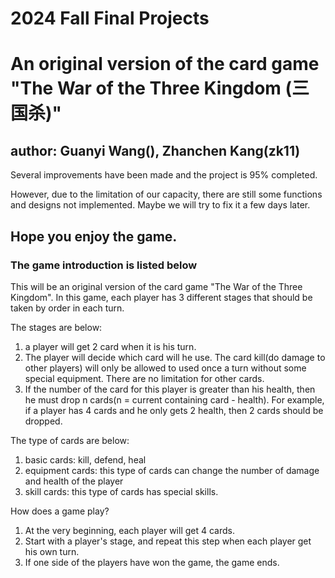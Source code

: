 # 2024 Fall Final Projects

# An original version of the card game "The War of the Three Kingdom (三国杀)"

## author: Guanyi Wang(), Zhanchen Kang(zk11)

Several improvements have been made and the project is 95% completed. 

However, due to the limitation of our capacity, there are still some functions and designs not implemented. 
Maybe we will try to fix it a few days later.

## Hope you enjoy the game.

### The game introduction is listed below

This will be an original version of the card game "The War of the Three Kingdom". 
In this game, each player has 3 different stages that should be taken by order in each turn.

The stages are below:

1. a player will get 2 card when it is his turn.
2. The player will decide which card will he use. The card kill(do damage to other players) will only be allowed to used once a turn without some special equipment. There are no limitation for other cards.
3. If the number of the card for this player is greater than his health, then he must drop n cards(n = current containing card - health). 
For example, if a player has 4 cards and he only gets 2 health, then 2 cards should be dropped.

The type of cards are below:
1. basic cards:
kill, defend, heal
2. equipment cards: this type of cards can change the number of damage and health of the player
3. skill cards: this type of cards has special skills.

How does a game play?

1. At the very beginning, each player will get 4 cards.
2. Start with a player's stage, and repeat this step when each player get his own turn.
3. If one side of the players have won the game, the game ends.